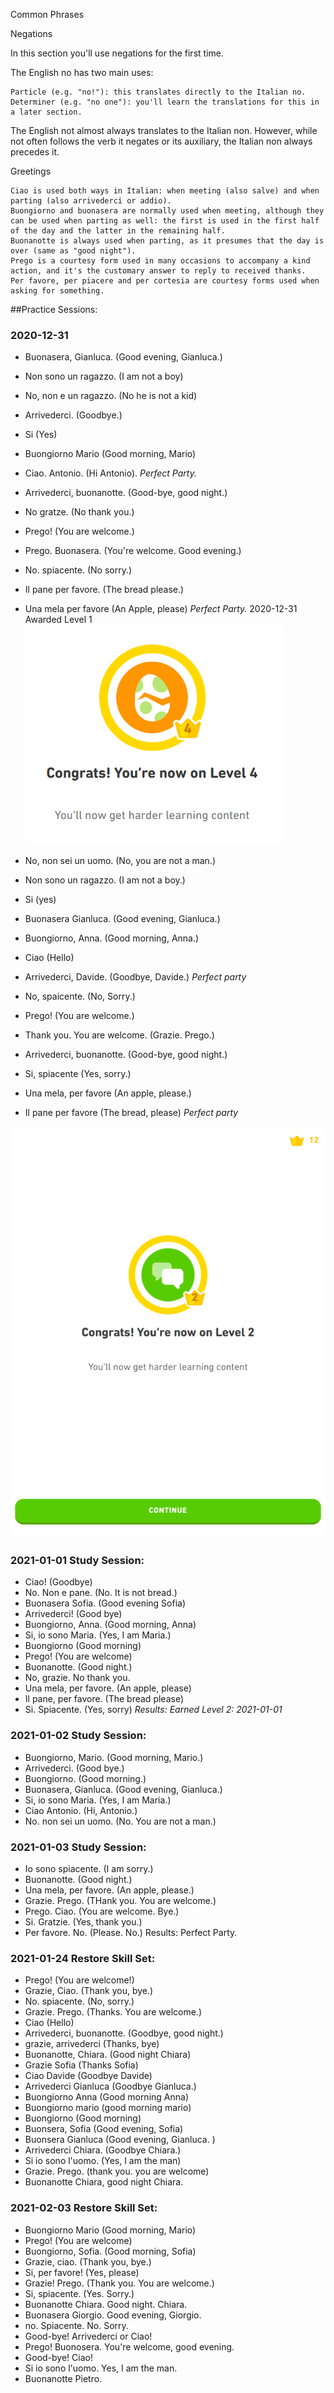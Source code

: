 Common Phrases

Negations

In this section you'll use negations for the first time.

The English no has two main uses:

    Particle (e.g. "no!"): this translates directly to the Italian no.
    Determiner (e.g. "no one"): you'll learn the translations for this in a later section.

The English not almost always translates to the Italian non. However, while not often follows the verb it negates or its auxiliary, the Italian non always precedes it.

Greetings

    Ciao is used both ways in Italian: when meeting (also salve) and when parting (also arrivederci or addio).
    Buongiorno and buonasera are normally used when meeting, although they can be used when parting as well: the first is used in the first half of the day and the latter in the remaining half.
    Buonanotte is always used when parting, as it presumes that the day is over (same as "good night").
    Prego is a courtesy form used in many occasions to accompany a kind action, and it's the customary answer to reply to received thanks.
    Per favore, per piacere and per cortesia are courtesy forms used when asking for something.

##Practice Sessions:
### 2020-12-31
* Buonasera, Gianluca. (Good evening, Gianluca.)
* Non sono un ragazzo. (I am not a boy)
* No, non e un ragazzo. (No he is not a kid)
* Arrivederci. (Goodbye.)
* Si (Yes) 
* Buongiorno Mario (Good morning, Mario)
* Ciao. Antonio. (Hi Antonio).
*Perfect Party.*

* Arrivederci, buonanotte. (Good-bye, good night.)
* No gratze. (No thank you.)
* Prego! (You are welcome.)
* Prego. Buonasera. (You're welcome. Good evening.) 
* No. spiacente. (No sorry.) 
* Il pane per favore. (The bread please.)
* Una mela per favore (An Apple, please)
*Perfect Party.*
2020-12-31 Awarded Level 1
![Practice-Session](https://github.com/EO4wellness/T-I-L/blob/main/polyglot/italiano/castle-1/2020-12-24_next-level-Italian-Castle1-skill2.png)

* No, non sei un uomo. (No, you are not a man.)
* Non sono un ragazzo. (I am not a boy.)
* Si (yes)
* Buonasera Gianluca. (Good evening, Gianluca.)
* Buongiorno, Anna. (Good morning, Anna.)
* Ciao (Hello)
* Arrivederci, Davide. (Goodbye, Davide.)
*Perfect party*

* No, spaicente. (No, Sorry.)
* Prego! (You are welcome.)
* Thank you.  You are welcome. (Grazie. Prego.)
* Arrivederci, buonanotte. (Good-bye, good night.)
* Si, spiacente (Yes, sorry.)
* Una mela, per favore (An apple, please.)
* Il pane per favore (The bread, please)
*Perfect party*

![Level2-Castle1-Phrases](https://github.com/EO4wellness/T-I-L/blob/main/polyglot/italiano/castle-1/2020-12-31-Level2.png)

### 2021-01-01 Study Session:
* Ciao! (Goodbye)
* No. Non e pane. (No. It is not bread.)
* Buonasera Sofia. (Good evening Sofia)
* Arrivederci! (Good bye)
* Buongiorno, Anna. (Good morning, Anna)
* Si, io sono Maria. (Yes, I am Maria.)
* Buongiorno (Good morning)
* Prego! (You are welcome)
* Buonanotte. (Good night.)
* No, grazie. No thank you. 
* Una mela, per favore. (An apple, please)
* Il pane, per favore. (The bread please)
* Si. Spiacente. (Yes, sorry)
*Results: Earned Level 2: 2021-01-01*

### 2021-01-02 Study Session:
* Buongiorno, Mario. (Good morning, Mario.)
* Arrivederci. (Good bye.)
* Buongiorno. (Good morning.)
* Buonasera, Gianluca. (Good evening, Gianluca.)
* Si, io sono Maria. (Yes, I am Maria.)
* Ciao Antonio. (Hi, Antonio.)
* No. non sei un uomo. (No. You are not a man.)

### 2021-01-03 Study Session:
* Io sono spiacente. (I am sorry.)
* Buonanotte. (Good night.)
* Una mela, per favore. (An apple, please.)
* Grazie. Prego. (THank you.  You are welcome.)
* Prego. Ciao. (You are welcome.  Bye.)
* Si. Gratzie. (Yes, thank you.)
* Per favore. No. (Please. No.)
Results: Perfect Party. 


### 2021-01-24 Restore Skill Set: 
* Prego! (You are welcome!)
* Grazie, Ciao. (Thank you, bye.)
* No. spiacente. (No, sorry.)
* Grazie. Prego. (Thanks.  You are welcome.)
* Ciao (Hello)
* Arrivederci, buonanotte. (Goodbye, good night.)
* grazie, arrivederci (Thanks, bye)
* Buonanotte, Chiara. (Good night Chiara)
* Grazie Sofia (Thanks Sofia)
* Ciao Davide (Goodbye Davide)
* Arrivederci Gianluca (Goodbye Gianluca.)
* Buongiorno Anna (Good morning Anna)
* Buongiorno mario (good morning mario)
* Buongiorno (Good morning)
* Buonsera, Sofia (Good evening, Sofia)
* Buonsera Gianluca (Good evening, Gianluca. )
* Arrivederci Chiara. (Goodbye Chiara.) 
* Si io sono l'uomo. (Yes, I am the man)
* Grazie. Prego. (thank you. you are welcome)
* Buonanotte Chiara, good night Chiara. 

### 2021-02-03 Restore Skill Set:
* Buongiorno Mario (Good morning, Mario)
* Prego! (You are welcome)
* Buongiorno, Sofia. (Good morning, Sofia)
* Grazie, ciao. (Thank you, bye.)
* Si, per favore!  (Yes, please)
* Grazie!  Prego. (Thank you.  You are welcome.)
* Si, spiacente. (Yes. Sorry.)
* Buonanotte Chiara. Good night. Chiara. 
* Buonasera Giorgio. Good evening, Giorgio.
* no.  Spiacente. No.  Sorry. 
* Good-bye!  Arrivederci  or Ciao! 
* Prego! Buonosera. You're welcome, good evening.
* Good-bye!  Ciao! 
* Si io sono l'uomo. Yes, I am the man.
* Buonanotte Pietro. 


